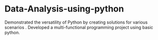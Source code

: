 # Data-Analysis-using-python
Demonstrated the versatility of Python by creating solutions for various scenarios .
Developed a multi-functional programming project using basic python.
